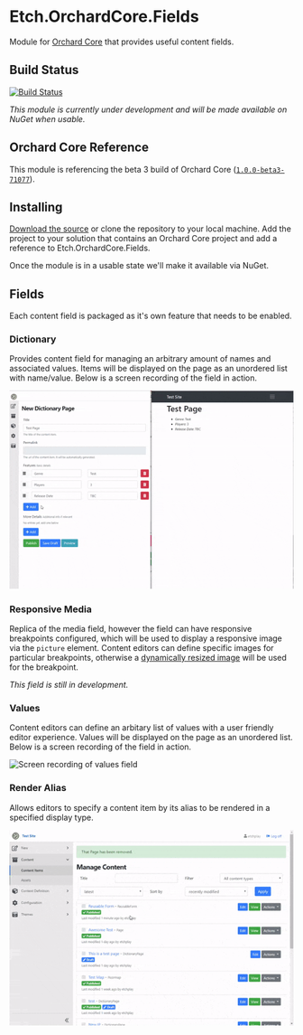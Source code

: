 # Etch.OrchardCore.Fields

Module for [Orchard Core](https://github.com/OrchardCMS/OrchardCore) that provides useful content fields.

## Build Status

[![Build Status](https://secure.travis-ci.org/etchuk/Etch.OrchardCore.Fields.png?branch=master)](http://travis-ci.org/etchuk/Etch.OrchardCore.Widgets)

_This module is currently under development and will be made available on NuGet when usable._

## Orchard Core Reference

This module is referencing the beta 3 build of Orchard Core ([`1.0.0-beta3-71077`](https://www.nuget.org/packages/OrchardCore.Module.Targets/1.0.0-beta3-71077)).

## Installing

[Download the source](https://github.com/etchuk/Etch.OrchardCore.Fields/archive/master.zip) or clone the repository to your local machine. Add the project to your solution that contains an Orchard Core project and add a reference to Etch.OrchardCore.Fields.

Once the module is in a usable state we'll make it available via NuGet.

## Fields

Each content field is packaged as it's own feature that needs to be enabled.

### Dictionary

Provides content field for managing an arbitrary amount of names and associated values. Items will be displayed on the page as an unordered list with name/value. Below is a screen recording of the field in action.

![Screen recording of dictionary field](https://github.com/etchuk/Etch.OrchardCore.Fields/raw/master/docs/demo-dictionary-field.gif)

### Responsive Media

Replica of the media field, however the field can have responsive breakpoints configured, which will be used to display a responsive image via the `picture` element. Content editors can define specific images for particular breakpoints, otherwise a [dynamically resized image](https://orchardcore.readthedocs.io/en/latest/OrchardCore.Modules/OrchardCore.Media/README/#resize_url) will be used for the breakpoint.

_This field is still in development._

### Values

Content editors can define an arbitary list of values with a user friendly editor experience. Values will be displayed on the page as an unordered list. Below is a screen recording of the field in action.

![Screen recording of values field](https://github.com/etchuk/Etch.OrchardCore.Fields/raw/master/docs/demo-values-field.gif)

### Render Alias

Allows editors to specify a content item by its alias to be rendered in a specified display type.

![Screen recording of render alias field](https://github.com/etchuk/Etch.OrchardCore.Fields/raw/master/docs/demo-render-alias-field.gif)